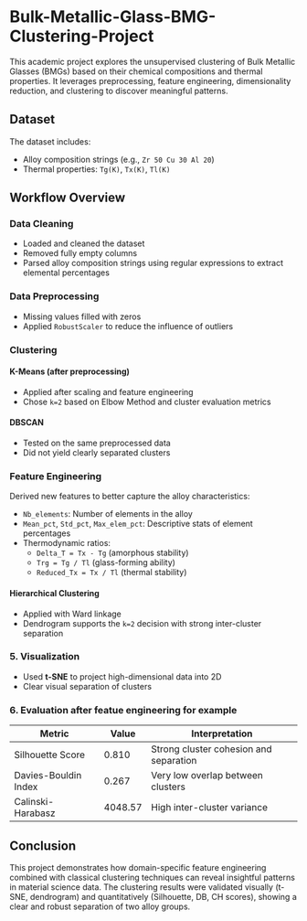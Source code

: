 # Bulk-Metallic-Glass-BMG-Clustering-Project
This academic project explores the unsupervised clustering of Bulk Metallic Glasses (BMGs) based on their chemical compositions and thermal properties. It leverages preprocessing, feature engineering, dimensionality reduction, and clustering to discover meaningful patterns.


##  Dataset

The dataset includes:
- Alloy composition strings (e.g., `Zr 50 Cu 30 Al 20`)
- Thermal properties: `Tg(K)`, `Tx(K)`, `Tl(K)`

## Workflow Overview

###  Data Cleaning
- Loaded and cleaned the dataset
- Removed fully empty columns
- Parsed alloy composition strings using regular expressions to extract elemental percentages

### Data Preprocessing
- Missing values filled with zeros
- Applied `RobustScaler` to reduce the influence of outliers

###  Clustering

#### K-Means (after preprocessing)
- Applied after scaling and feature engineering
- Chose `k=2` based on Elbow Method and cluster evaluation metrics

####  DBSCAN
- Tested on the same preprocessed data
- Did not yield clearly separated clusters

###  Feature Engineering
Derived new features to better capture the alloy characteristics:
- `Nb_elements`: Number of elements in the alloy
- `Mean_pct`, `Std_pct`, `Max_elem_pct`: Descriptive stats of element percentages
- Thermodynamic ratios:
  - `Delta_T = Tx - Tg` (amorphous stability)
  - `Trg = Tg / Tl` (glass-forming ability)
  - `Reduced_Tx = Tx / Tl` (thermal stability)

#### Hierarchical Clustering
- Applied with Ward linkage
- Dendrogram supports the `k=2` decision with strong inter-cluster separation

### 5. Visualization
- Used **t-SNE** to project high-dimensional data into 2D
- Clear visual separation of clusters

### 6. Evaluation after featue engineering for example

| Metric                | Value     | Interpretation                                        |
|-----------------------|-----------|--------------------------------------------------------|
| Silhouette Score      | 0.810     | Strong cluster cohesion and separation                |
| Davies-Bouldin Index  | 0.267     | Very low overlap between clusters                     |
| Calinski-Harabasz     | 4048.57   | High inter-cluster variance                          |



##  Conclusion

This project demonstrates how domain-specific feature engineering combined with classical clustering techniques can reveal insightful patterns in material science data. The clustering results were validated visually (t-SNE, dendrogram) and quantitatively (Silhouette, DB, CH scores), showing a clear and robust separation of two alloy groups.
